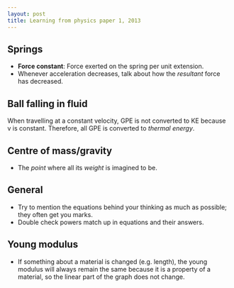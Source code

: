 ```yaml
---
layout: post
title: Learning from physics paper 1, 2013
---
```


## Springs

- **Force constant**: Force exerted on the spring per unit extension.
- Whenever acceleration decreases, talk about how the *resultant* force has decreased.

## Ball falling in fluid

When travelling at a constant velocity, GPE is not converted to KE because v is constant.
Therefore, all GPE is converted to *thermal energy*.

## Centre of mass/gravity

- The *point* where all its *weight* is imagined to be.

## General

- Try to mention the equations behind your thinking as much as possible; they often get you marks.
- Double check powers match up in equations and their answers.

## Young modulus

- If something about a material is changed (e.g. length), the young modulus will always remain the same because it is a property of a material, so the linear part of the graph does not change.
